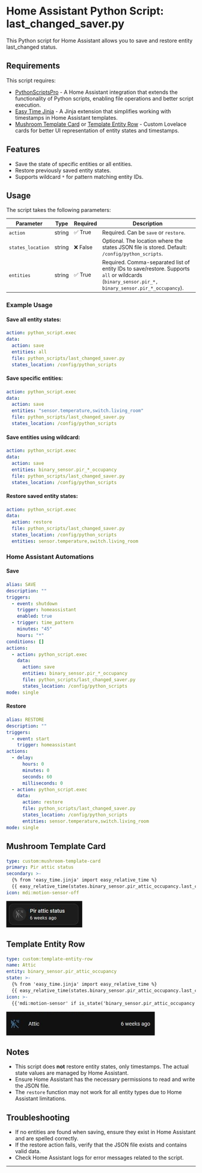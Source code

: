 # Home Assistant Python Script: last_changed_saver.py

This Python script for Home Assistant allows you to save and restore entity last_changed status.

## Requirements
This script requires:
- [PythonScriptsPro](https://github.com/AlexxIT/PythonScriptsPro) - A Home Assistant integration that extends the functionality of Python scripts, enabling file operations and better script execution.
- [Easy Time Jinja](https://github.com/Petro31/easy-time-jinja) - A Jinja extension that simplifies working with timestamps in Home Assistant templates.
- [Mushroom Template Card](https://github.com/piitaya/lovelace-mushroom) or [Template Entity Row](https://github.com/thomasloven/lovelace-template-entity-row) - Custom Lovelace cards for better UI representation of entity states and timestamps.

## Features
- Save the state of specific entities or all entities.
- Restore previously saved entity states.
- Supports wildcard `*` for pattern matching entity IDs.

## Usage

The script takes the following parameters:

| Parameter         | Type   | Required | Description                                                                                                                                       |
|-------------------|--------|----------|---------------------------------------------------------------------------------------------------------------------------------------------------|
| `action`          | string | ✅ True   | Required. Can be `save` or `restore`.                                                                                                             |
| `states_location` | string | ❌ False  | Optional. The location where the states JSON file is stored. Default: `/config/python_scripts`.                                                   |
| `entities`        | string | ✅ True   | Required. Comma-separated list of entity IDs to save/restore. Supports `all` or wildcards (`binary_sensor.pir_*, binary_sensor.pir_*_occupancy`). |

### Example Usage

#### Save all entity states:
```yaml
action: python_script.exec
data:
  action: save
  entities: all
  file: python_scripts/last_changed_saver.py
  states_location: /config/python_scripts
```

#### Save specific entities:
```yaml
action: python_script.exec
data:
  action: save
  entities: "sensor.temperature,switch.living_room"
  file: python_scripts/last_changed_saver.py
  states_location: /config/python_scripts

```

#### Save entities using wildcard:
```yaml
action: python_script.exec
data:
  action: save
  entities: binary_sensor.pir_*_occupancy
  file: python_scripts/last_changed_saver.py
  states_location: /config/python_scripts
```

#### Restore saved entity states:
```yaml
action: python_script.exec
data:
  action: restore
  file: python_scripts/last_changed_saver.py
  states_location: /config/python_scripts
  entities: sensor.temperature,switch.living_room
```

### Home Assistant Automations
#### Save
```yaml
alias: SAVE
description: ""
triggers:
  - event: shutdown
    trigger: homeassistant
    enabled: true
  - trigger: time_pattern
    minutes: "45"
    hours: "*"
conditions: []
actions:
  - action: python_script.exec
    data:
      action: save
      entities: binary_sensor.pir_*_occupancy
      file: python_scripts/last_changed_saver.py
      states_location: /config/python_scripts
mode: single
```

#### Restore
```yaml
alias: RESTORE
description: ""
triggers:
  - event: start
    trigger: homeassistant
actions:
  - delay:
      hours: 0
      minutes: 0
      seconds: 60
      milliseconds: 0
  - action: python_script.exec
    data:
      action: restore
      file: python_scripts/last_changed_saver.py
      states_location: /config/python_scripts
      entities: sensor.temperature,switch.living_room
mode: single
```


## Mushroom Template Card
```yaml
type: custom:mushroom-template-card
primary: Pir attic status
secondary: >-
  {% from 'easy_time.jinja' import easy_relative_time %}
  {{ easy_relative_time(states.binary_sensor.pir_attic_occupancy.last_changed, language='en') }}
icon: mdi:motion-sensor-off
```

![Example Mushroom Template Card](../img/mushroom_template_card.jpg)

## Template Entity Row
```yaml
type: custom:template-entity-row
name: Attic
entity: binary_sensor.pir_attic_occupancy
state: >-
  {% from 'easy_time.jinja' import easy_relative_time %}
  {{ easy_relative_time(states.binary_sensor.pir_attic_occupancy.last_changed, language='en') }}
icon: >-
  {{'mdi:motion-sensor' if is_state('binary_sensor.pir_attic_occupancy', 'on') else 'mdi:motion-sensor-off' }}
```

![Example Template Entity Row](../img/template_entity_row.jpg)


## Notes
- This script does **not** restore entity states, only timestamps. The actual state values are managed by Home Assistant.
- Ensure Home Assistant has the necessary permissions to read and write the JSON file.
- The `restore` function may not work for all entity types due to Home Assistant limitations.

## Troubleshooting
- If no entities are found when saving, ensure they exist in Home Assistant and are spelled correctly.
- If the restore action fails, verify that the JSON file exists and contains valid data.
- Check Home Assistant logs for error messages related to the script.

---
